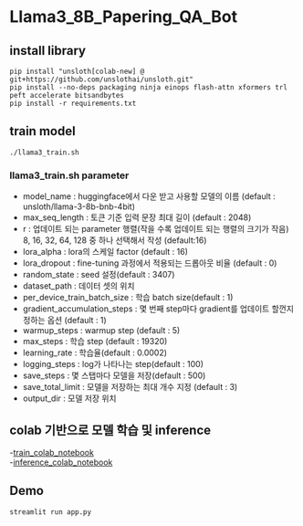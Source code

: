 # Llama3_8B_Papering_QA_Bot
## install library
```
pip install "unsloth[colab-new] @ git+https://github.com/unslothai/unsloth.git"
pip install --no-deps packaging ninja einops flash-attn xformers trl peft accelerate bitsandbytes
pip install -r requirements.txt
```

## train model
```
./llama3_train.sh
```
### llama3_train.sh parameter
- model_name : huggingface에서 다운 받고 사용할 모델의 이름 (default : unsloth/llama-3-8b-bnb-4bit)
- max_seq_length : 토큰 기준 입력 문장 최대 길이 (default : 2048)
- r : 업데이트 되는 parameter 행렬(작을 수록 업데이트 되는 행렬의 크기가 작음)  8, 16, 32, 64, 128 중 하나 선택해서 작성 (default:16)
- lora_alpha : lora의 스케일 factor (default : 16)
- lora_dropout : fine-tuning 과정에서 적용되는 드롭아웃 비율 (default : 0)
- random_state : seed 설정(default : 3407)
- dataset_path : 데이터 셋의 위치
- per_device_train_batch_size : 학습 batch size(default : 1)
- gradient_accumulation_steps : 몇 번째 step마다 gradient를 업데이트 할껀지 정하는 옵션 (default : 1)
- warmup_steps : warmup step (default : 5)
- max_steps : 학습 step (default : 19320)
- learning_rate : 학습율(default : 0.0002)
- logging_steps : log가 나타나는 step(default : 100)
- save_steps  : 몇 스탭마다 모델을 저장(default : 500)
- save_total_limit : 모델을 저장하는 최대 개수 지정 (default : 3)
- output_dir : 모델 저장 위치

## colab 기반으로 모델 학습 및 inference
-[train_colab_notebook](https://github.com/Kang812/Llama3_8B_Papering_QA_Bot/blob/main/colab_notebook/llama_3_8B_train.ipynb)
<br>
-[inference_colab_notebook](https://github.com/Kang812/Llama3_8B_Papering_QA_Bot/blob/main/colab_notebook/llama_3_8B_inference.ipynb)

## Demo
```
streamlit run app.py
```
